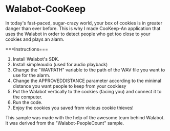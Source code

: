 # Walabot-CooKeep
In today's fast-paced, sugar-crazy world, your box of cookies is in greater danger than ever before. This is why I made CooKeep-An application that uses the Walabot in order to detect people who get too close to your cookies and plays an alarm.


===Instructions===

1. Install Walabot's SDK.
2. Install simpleaudio (used for audio playback)
3. Change the "WAVPATH" variable to the path of the WAV file you want to use for the alarm.
4. Change the APPROVEDDISTANCE parameter according to the minimal distance you want people to keep from your cookiesץ
5. Put the Walabot vertically to the cookies (facing you) and connect it to the computer.
6. Run the code.
7. Enjoy the cookies you saved from vicious cookie thieves!



This sample was made with the help of the awesome team behind Walabot. It was derived from the "Walabot-PeopleCount" sample.
